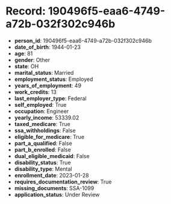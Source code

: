 # Record: 190496f5-eaa6-4749-a72b-032f302c946b

- **person_id**: 190496f5-eaa6-4749-a72b-032f302c946b
- **date_of_birth**: 1944-01-23
- **age**: 81
- **gender**: Other
- **state**: OH
- **marital_status**: Married
- **employment_status**: Employed
- **years_of_employment**: 49
- **work_credits**: 13
- **last_employer_type**: Federal
- **self_employed**: True
- **occupation**: Engineer
- **yearly_income**: 53339.02
- **taxed_medicare**: True
- **ssa_withholdings**: False
- **eligible_for_medicare**: True
- **part_a_qualified**: False
- **part_b_enrolled**: False
- **dual_eligible_medicaid**: False
- **disability_status**: True
- **disability_type**: Mental
- **enrollment_date**: 2023-01-28
- **requires_documentation_review**: True
- **missing_documents**: SSA-1099
- **application_status**: Under Review